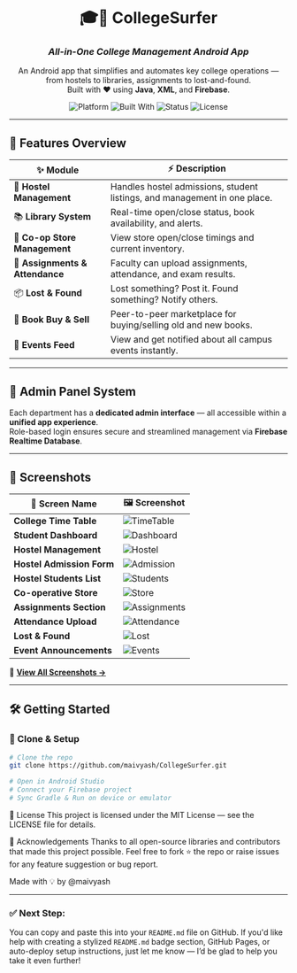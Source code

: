 <div align="center"> 

# 🎓📱 CollegeSurfer  
### *All-in-One College Management Android App*

An Android app that simplifies and automates key college operations — from hostels to libraries, assignments to lost-and-found.  
Built with ❤️ using **Java**, **XML**, and **Firebase**.

![Platform](https://img.shields.io/badge/platform-Android-green?logo=android)
![Built With](https://img.shields.io/badge/Built%20With-Java%20%7C%20XML%20%7C%20Firebase-blue?logo=androidstudio)
![Status](https://img.shields.io/badge/Status-Active-brightgreen)
![License](https://img.shields.io/badge/License-MIT-yellow.svg)

</div>

---

## 🚀 Features Overview

| ✨ Module                     | ⚡ Description |
|-----------------------------|----------------|
| 🏨 **Hostel Management**     | Handles hostel admissions, student listings, and management in one place. |
| 📚 **Library System**        | Real-time open/close status, book availability, and alerts. |
| 🛒 **Co-op Store Management**| View store open/close timings and current inventory. |
| 📑 **Assignments & Attendance** | Faculty can upload assignments, attendance, and exam results. |
| 📦 **Lost & Found**          | Lost something? Post it. Found something? Notify others. |
| 📘 **Book Buy & Sell**       | Peer-to-peer marketplace for buying/selling old and new books. |
| 🎉 **Events Feed**           | View and get notified about all campus events instantly. |

---

## 🔐 Admin Panel System

Each department has a **dedicated admin interface** — all accessible within a **unified app experience**.  
Role-based login ensures secure and streamlined management via **Firebase Realtime Database**.

---

## 📸 Screenshots

| 📱 Screen Name             | 🖼️ Screenshot |
|---------------------------|---------------|
| **College Time Table**        | ![TimeTable](https://github.com/maivyash/CollegeSurfer/blob/main/Screen%20SHot/Screenshot_20240228_023955.png?raw=true) |
| **Student Dashboard**         | ![Dashboard](https://raw.githubusercontent.com/maivyash/CollegeSurfer/refs/heads/main/Screen%20SHot/Screenshot_20240228_023709.png) |
| **Hostel Management**         | ![Hostel](https://github.com/maivyash/CollegeSurfer/blob/main/Screen%20SHot/Screenshot_20240228_023723.png?raw=true) |
| **Hostel Admission Form**     | ![Admission](https://github.com/maivyash/CollegeSurfer/blob/main/Screen%20SHot/Screenshot_20240228_023812.png?raw=true) |
| **Hostel Students List**      | ![Students](https://github.com/maivyash/CollegeSurfer/blob/main/Screen%20SHot/Screenshot_20240228_023909.png?raw=true) |
| **Co-operative Store**        | ![Store](https://github.com/maivyash/CollegeSurfer/blob/main/Screen%20SHot/Screenshot_20240228_024042.png?raw=true) |
| **Assignments Section**       | ![Assignments](https://github.com/maivyash/CollegeSurfer/blob/main/Screen%20SHot/Screenshot_20240228_024007.png?raw=true) |
| **Attendance Upload**         | ![Attendance](https://github.com/maivyash/CollegeSurfer/blob/main/Screen%20SHot/Screenshot_20240228_023930.png?raw=true) |
| **Lost & Found**              | ![Lost](https://github.com/maivyash/CollegeSurfer/blob/main/Screen%20SHot/Screenshot_20240228_024025.png?raw=true) |
| **Event Announcements**       | ![Events](https://github.com/maivyash/CollegeSurfer/blob/main/Screen%20SHot/Screenshot_20240228_023939.png?raw=true) |

🔗 **[View All Screenshots →](https://github.com/maivyash/CollegeSurfer/tree/main/Screen%20SHot)**

---

## 🛠️ Getting Started

### 🔧 Clone & Setup

```bash
# Clone the repo
git clone https://github.com/maivyash/CollegeSurfer.git

# Open in Android Studio
# Connect your Firebase project
# Sync Gradle & Run on device or emulator
```


📄 License
This project is licensed under the MIT License — see the LICENSE file for details.

🙌 Acknowledgements
Thanks to all open-source libraries and contributors that made this project possible.
Feel free to fork ⭐ the repo or raise issues for any feature suggestion or bug report.

Made with 💡 by @maivyash



---

### ✅ Next Step:
You can copy and paste this into your `README.md` file on GitHub. If you'd like help with creating a stylized `README.md` badge section, GitHub Pages, or auto-deploy setup instructions, just let me know — I’d be glad to help you take it even further!









